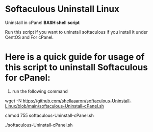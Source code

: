 # Softaculous Uninstall Linux

Uninstall in cPanel **BASH shell script**

Run this script if you want to uninstall softaculous if you install it under CentOS and For cPanel.

# Here is a quick guide for usage of this script to uninstall Softaculous for cPanel:

1. run the following command

wget -N https://github.com/shellaaaron/softaculous-Uninstall-Linux/blob/main/softaculous-Uninstall-cPanel.sh

chmod 755 softaculous-Uninstall-cPanel.sh

./softaculous-Uninstall-cPanel.sh


